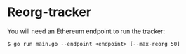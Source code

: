 # Reorg-tracker

You will need an Ethereum endpoint to run the tracker:

```
$ go run main.go --endpoint <endpoint> [--max-reorg 50]
```
